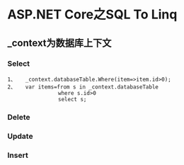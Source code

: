 # ASP.NET Core之SQL To Linq

## _context为数据库上下文

### Select

    1、   _context.databaseTable.Where(item=>item.id>0);
    2、   var items=from s in _context.databaseTable
                    where s.id>0
                    select s;

### Delete

### Update

### Insert
